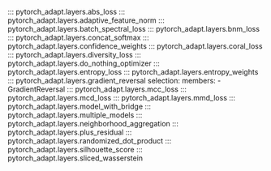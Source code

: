 ::: pytorch_adapt.layers.abs_loss
::: pytorch_adapt.layers.adaptive_feature_norm
::: pytorch_adapt.layers.batch_spectral_loss
::: pytorch_adapt.layers.bnm_loss
::: pytorch_adapt.layers.concat_softmax
::: pytorch_adapt.layers.confidence_weights
::: pytorch_adapt.layers.coral_loss
::: pytorch_adapt.layers.diversity_loss
::: pytorch_adapt.layers.do_nothing_optimizer
::: pytorch_adapt.layers.entropy_loss
::: pytorch_adapt.layers.entropy_weights
::: pytorch_adapt.layers.gradient_reversal
    selection:
      members:
        - GradientReversal
::: pytorch_adapt.layers.mcc_loss
::: pytorch_adapt.layers.mcd_loss
::: pytorch_adapt.layers.mmd_loss
::: pytorch_adapt.layers.model_with_bridge
::: pytorch_adapt.layers.multiple_models
::: pytorch_adapt.layers.neighborhood_aggregation
::: pytorch_adapt.layers.plus_residual
::: pytorch_adapt.layers.randomized_dot_product
::: pytorch_adapt.layers.silhouette_score
::: pytorch_adapt.layers.sliced_wasserstein